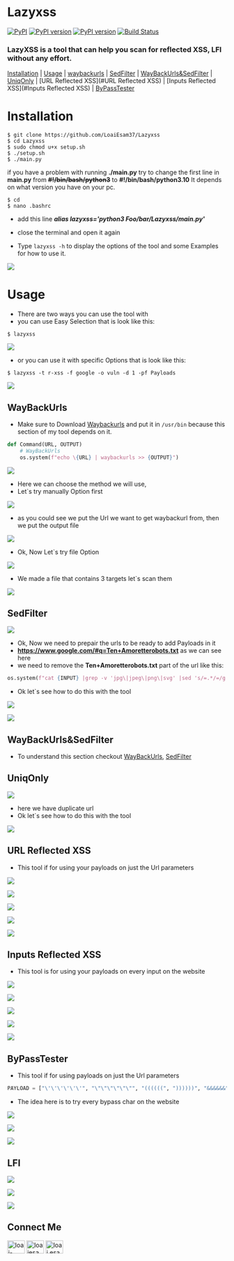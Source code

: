 # Lazyxss

[![PyPI](https://img.shields.io/pypi/pyversions/apache-superset.svg?maxAge=2592000)](https://pypi.python.org/pypi/apache-superset)
[![PyPI version](https://badge.fury.io/py/pandas.svg)](https://badge.fury.io/py/pandas)
[![PyPI version](https://badge.fury.io/py/matplot.svg)](https://badge.fury.io/py/matplot)
[![Build Status](https://github.com/apache/superset/workflows/Python/badge.svg)](https://github.com/tomnomnom/waybackurls)
### LazyXSS is a tool that can help you scan for reflected XSS, LFI without any effort.

[Installation](#Installation) | [Usage](#Usage) | [waybackurls](#WayBackUrls) | [SedFilter](#SedFilter) |  [WayBackUrls&SedFilter](#WayBackUrls&SedFilter) | [UniqOnly](#UniqOnly) | [URL Reflected XSS](#URL Reflected XSS) | [Inputs Reflected XSS](#Inputs Reflected XSS) | [ByPassTester](#ByPassTester)


# Installation

    $ git clone https://github.com/LoaiEsam37/Lazyxss
    $ cd Lazyxss
    $ sudo chmod u+x setup.sh
    $ ./setup.sh
    $ ./main.py

if you have a problem with running **./main.py**
try to change the first line in **main.py** from **~~#!/bin/bash/python3~~**
to **#!/bin/bash/python3.10**
It depends on what version you have on your pc.

    $ cd
    $ nano .bashrc

* add this line ***alias lazyxss='python3 Foo/bar/Lazyxss/main.py'*** 

* close the terminal and open it again

* Type ``lazyxss -h`` to display the options of the tool and some Examples for how to use it.

![](https://github.com/LoaiEsam37/Images/blob/main/Screenshot%202022-09-30%20140729.png)

# Usage

* There are two ways you can use the tool with 
* you can use Easy Selection that is look like this:
        
```
$ lazyxss
```

![](https://github.com/LoaiEsam37/Images/blob/main/Screenshot%202022-09-30%20142553.png)

* or you can use it with specific Options that is look like this:
```
$ lazyxss -t r-xss -f google -o vuln -d 1 -pf Payloads
```   
![](https://github.com/LoaiEsam37/Images/blob/main/9.png)

## WayBackUrls

   * Make sure to Download [Waybackurls](https://github.com/tomnomnom/waybackurls) and put it in ``/usr/bin`` because this section of my tool depends on it.
        
   ```python
   def Command(URL, OUTPUT)   
       # WayBackUrls
       os.system(f"echo \{URL} | waybackurls >> {OUTPUT}")
   ```

   ![](https://github.com/LoaiEsam37/Images/blob/main/Screenshot%202022-09-30%20140235.png)
      
   * Here we can choose the method we will use,
   * Let\`s try manually Option first
      
   ![](https://github.com/LoaiEsam37/Images/blob/main/Screenshot%202022-09-30%20140326.png)
      
   * as you could see we put the Url we want to get waybackurl from, then we put the output file
       
   ![](https://github.com/LoaiEsam37/Images/blob/main/Screenshot%202022-09-30%20142401.png)
      
   * Ok, Now Let\`s try file Option

   ![](https://github.com/LoaiEsam37/Images/blob/main/Screenshot%202022-09-30%20140535.png)
      
   * We made a file that contains 3 targets let\`s scan them

   ![](https://github.com/LoaiEsam37/Images/blob/main/Screenshot%202022-09-30%20140637.png)
     
     
## SedFilter

   ![](https://github.com/LoaiEsam37/Images/blob/main/Screenshot%202022-09-30%20142401.png)
   * Ok, Now we need to prepair the urls to be ready to add Payloads in it 
   * **https://www.google.com/#q=Ten+Amoretterobots.txt** as we can see here 
   * we need to remove the **Ten+Amoretterobots.txt** part of the url like this:

   ```python
   os.system(f"cat {INPUT} |grep -v 'jpg\|jpeg\|png\|svg' |sed 's/=.*/=/g' |uniq > {OUTPUT}")
   ```

   * Ok let\`s see how to do this with the tool

   ![](https://github.com/LoaiEsam37/Images/blob/main/1.png)
   
   ![](https://github.com/LoaiEsam37/Images/blob/main/3.png)
   
## WayBackUrls&SedFilter
   * To understand this section checkout [WayBackUrls](#WayBackUrls), [SedFilter](#SedFilter)
 
## UniqOnly

   ![](https://github.com/LoaiEsam37/Images/blob/main/5.png)
   
   * here we have duplicate url
   * Ok let\`s see how to do this with the tool
   
   ![](https://github.com/LoaiEsam37/Images/blob/main/10.png)
    
## URL Reflected XSS
  
  * This tool if for using your payloads on just the Url parameters
  
   ![](https://github.com/LoaiEsam37/Images/blob/main/11.png)
   
   ![](https://github.com/LoaiEsam37/Images/blob/main/12.png)
   
   ![](https://github.com/LoaiEsam37/Images/blob/main/13.png)
   
   ![](https://github.com/LoaiEsam37/Images/blob/main/14.png)
   
   ![](https://github.com/LoaiEsam37/Images/blob/main/16.png)

## Inputs Reflected XSS
   
   * This tool is for using your payloads on every input on the website
   
   ![](https://github.com/LoaiEsam37/Images/blob/main/11.png)
   
   ![](https://github.com/LoaiEsam37/Images/blob/main/12.png)
   
   ![](https://github.com/LoaiEsam37/Images/blob/main/13.png)
   
   ![](https://github.com/LoaiEsam37/Images/blob/main/14.png)
   
   ![](https://github.com/LoaiEsam37/Images/blob/main/16.png)
   
## ByPassTester
   
   * This tool if for using payloads on just the Url parameters
  
   ```python
   PAYLOAD = ["\'\'\'\'\'\'", "\"\"\"\"\"\"", "((((((", "))))))", "&&&&&&", ">>>>>>", "<<<<<<", "\\\\\\\\\\\\"]
   ```
   
   * The idea here is to try every bypass char on the website
   
   ![](https://github.com/LoaiEsam37/Images/blob/main/13.png)
   
   ![](https://github.com/LoaiEsam37/Images/blob/main/14.png)
   
   ![](https://github.com/LoaiEsam37/Images/blob/main/16.png)
   
   
## LFI

   ![](https://github.com/LoaiEsam37/Images/blob/main/13.png)
   
   ![](https://github.com/LoaiEsam37/Images/blob/main/14.png)
   
   ![](https://github.com/LoaiEsam37/Images/blob/main/16.png)

## Connect Me

<a href="https://linkedin.com/in/loai-esam-109971215" target="blank"><img align="center" src="https://raw.githubusercontent.com/rahuldkjain/github-profile-readme-generator/master/src/images/icons/Social/linked-in-alt.svg" alt="loai-esam-109971215" height="30" width="40" /></a>
<a href="https://stackoverflow.com/users/loaiesam27" target="blank"><img align="center" src="https://raw.githubusercontent.com/rahuldkjain/github-profile-readme-generator/master/src/images/icons/Social/stack-overflow.svg" alt="loaiesam27" height="30" width="40" /></a>
<a href="https://fb.com/loai.esam.16" target="blank"><img align="center" src="https://raw.githubusercontent.com/rahuldkjain/github-profile-readme-generator/master/src/images/icons/Social/facebook.svg" alt="loai.esam.16" height="30" width="40" /></a>
</p>

